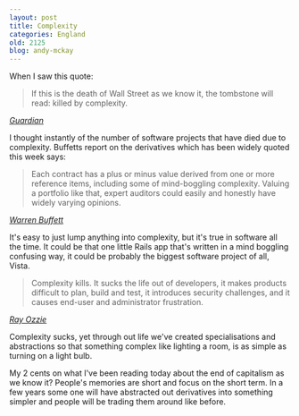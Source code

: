 ```yaml
---
layout: post
title: Complexity
categories: England
old: 2125
blog: andy-mckay
---
```

<p>When I saw this quote:</p>
<blockquote>If this is the death of Wall Street as we know it, the tombstone will read: killed by complexity.</blockquote>
<cite><a href="http://www.guardian.co.uk/business/2008/sep/15/lehmanbrothers.wallstreet">Guardian</a></cite>
<p>I thought instantly of the number of software projects that have died due to complexity. Buffetts report on the derivatives which has been widely quoted this week says:</p>
<blockquote>
Each contract has a plus or minus value derived from one or more reference items, including some of mind-boggling complexity. Valuing a portfolio like that, expert auditors could easily and honestly have widely varying opinions.</blockquote>
<cite><a href="http://image.guardian.co.uk/sys-files/Business/pdf/2008/09/15/2002pdf.pdf">Warren Buffett</a></cite>
<p>It's easy to just lump anything into complexity, but it's true in software all the time. It could be that one little Rails app that's written in a mind boggling confusing way, it could be probably the biggest software project of all, Vista.</p>
<blockquote>Complexity kills.  It sucks the life out of developers, it makes products difficult to plan, build and test, it introduces security challenges, and it causes end-user and administrator frustration.</blockquote>
<cite><a href="http://www.devtopics.com/101-great-computer-programming-quotes/">Ray Ozzie</a></cite>
<p>Complexity sucks, yet through out life we've created specialisations and abstractions so that something complex like lighting a room, is as simple as turning on a light bulb.</p>
<p>My 2 cents on what I've been reading today about the end of capitalism as we know it? People's memories are short and focus on the short term. In a few years some one will have abstracted out derivatives into something simpler and people will be trading them around like before.</p>